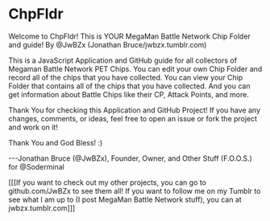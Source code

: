 # ChpFldr
Welcome to ChpFldr!
This is YOUR MegaMan Battle Network Chip Folder and guide!
By @JwBZx (Jonathan Bruce/jwbzx.tumblr.com)

This is a JavaScript Application and GitHub guide for all collectors of Megaman Battle Network PET Chips.
You can edit your own Chip Folder and record all of the chips that you have collected.
You can view your Chip Folder that contains all of the chips that you have collected.
And you can get information about Battle Chips like their CP, Attack Points, and more.

Thank You for checking this Application and GitHub Project!
If you have any changes, comments, or ideas, feel free to open an issue or fork the project and work on it!

Thank You and God Bless! :)

---Jonathan Bruce (@JwBZx),
Founder, Owner, and Other Stuff (F.O.O.S.) for @Soderminal

[[[If you want to check out my other projects, you can go to github.com/JwBZx to see them all!
If you want to follow me on my Tumblr to see what I am up to (I post MegaMan Battle Network stuff), you can at jwbzx.tumblr.com]]]
